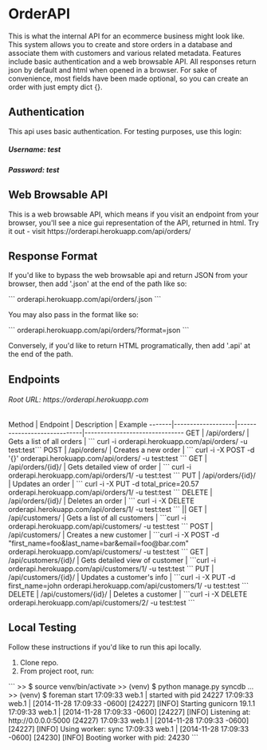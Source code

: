 OrderAPI
========
<p>This is what the internal API for an ecommerce business might look like. This system allows you
to create and store orders in a database and associate them with customers and various related metadata. Features include
basic authentication and a web browsable API. All responses return json by default and html when opened in a browser. 
For sake of convenience, most fields have been made optional, so you can create an order with just empty dict {}. </p>

<h2>Authentication</h2>
<p>This api uses basic authentication. For testing purposes, use this login:</p>
<h5>Username: test</h5>
<h5>Password: test</h5>

<h2>Web Browsable API</h2>
<p>This is a web browsable API, which means if you visit an endpoint from your browser, you'll see a nice gui representation of the API, returned in html. Try it out - visit https://orderapi.herokuapp.com/api/orders/ </p>

<h2>Response Format</h2>
<p>If you'd like to bypass the web browsable api and return JSON from your browser, then add '.json' at the end of the path like so:</p>
``` orderapi.herokuapp.com/api/orders/.json ```
<p>You may also pass in the format like so:</p>
``` orderapi.herokuapp.com/api/orders/?format=json ```
<p>Conversely, if you'd like to return HTML programatically, then add '.api' at the end of the path.</p>

<h2>Endpoints</h2>
<h6>Root URL: https://orderapi.herokuapp.com</h6>
Method | Endpoint          | Description                 | Example
-------|-------------------|-----------------------------|-------------------------------
GET    | /api/orders/      | Gets a list of all orders   | ``` curl -i orderapi.herokuapp.com/api/orders/ -u test:test```
POST   | /api/orders/      | Creates a new order         | ``` curl -i -X POST -d '{}' orderapi.herokuapp.com/api/orders/ -u test:test ```
GET    | /api/orders/{id}/ | Gets detailed view of order | ``` curl -i orderapi.herokuapp.com/api/orders/1/ -u test:test ```
PUT    | /api/orders/{id}/ | Updates an order            | ``` curl -i -X PUT -d total_price=20.57 orderapi.herokuapp.com/api/orders/1/ -u test:test ```
DELETE | /api/orders/{id}/ | Deletes an order            | ``` curl -i -X DELETE orderapi.herokuapp.com/api/orders/1/ -u test:test ```
||
GET | /api/customers/ | Gets a list of all customers | ```curl -i orderapi.herokuapp.com/api/customers/ -u test:test ```
POST | /api/customers/ | Creates a new customer | ```curl -i -X POST -d "first_name=foo&last_name=bar&email=foo@bar.com" orderapi.herokuapp.com/api/customers/ -u test:test ```
GET | /api/customers/{id}/ | Gets detailed view of customer | ```curl -i orderapi.herokuapp.com/api/customers/1/ -u test:test ```
PUT | /api/customers/{id}/ | Updates a customer's info | ```curl -i -X PUT -d first_name=john orderapi.herokuapp.com/api/customers/1/ -u test:test ```
DELETE | /api/customers/{id}/ | Deletes a customer | ```curl -i -X DELETE orderapi.herokuapp.com/api/customers/2/ -u test:test ```

<h2>Local Testing</h2>
<p>Follow these instructions if you'd like to run this api locally.</p>
<ol>
  <li>Clone repo.</li>
  <li>From project root, run:</li>
</ol>
```
>> $ source venv/bin/activate
>> (venv) $ python manage.py syncdb
...
>> (venv) $ foreman start
17:09:33 web.1  | started with pid 24227
17:09:33 web.1  | [2014-11-28 17:09:33 -0600] [24227] [INFO] Starting gunicorn 19.1.1
17:09:33 web.1  | [2014-11-28 17:09:33 -0600] [24227] [INFO] Listening at: http://0.0.0.0:5000 (24227)
17:09:33 web.1  | [2014-11-28 17:09:33 -0600] [24227] [INFO] Using worker: sync
17:09:33 web.1  | [2014-11-28 17:09:33 -0600] [24230] [INFO] Booting worker with pid: 24230
```
